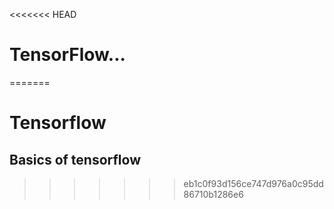 <<<<<<< HEAD
# TensorFlow...
=======
# Tensorflow
## Basics of tensorflow
>>>>>>> eb1c0f93d156ce747d976a0c95dd86710b1286e6
